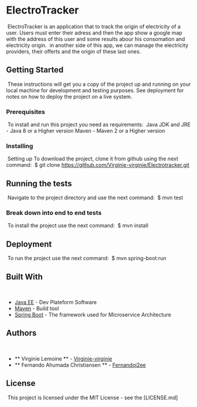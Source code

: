 # ElectroTracker
​
ElectroTracker is an application that to track the origin of electricity of a user. Users must enter their adress and then the app show a google map with the address of this user and some results abour his consomation and electricity origin.
​
in another side of this app, we can manage the electricity providers, their offerts and the origin of these last ones.
​
## Getting Started
​
These instructions will get you a copy of the project up and running on your local machine for development and testing purposes. See deployment for notes on how to deploy the project on a live system.
​
​
### Prerequisites
​
To install and run this project you need as requirements:
​
Java JDK and JRE - Java 8 or a Higher version
Maven - Maven 2 or a Higher version
​
​
### Installing
​
Setting up
To download the project, clone it from github using the next command:
​
$ git clone https://github.com/Virginie-virginie/Electrotracker.git
​
## Running the tests
​
Navigate to the project directory and use the next command:
​
$ mvn test 
​
### Break down into end to end tests
​
To install the project use the next command:
​
$ mvn install
​
​
## Deployment
​
To run the project use the next command:
​
$ mvn spring-boot:run
​
## Built With
​
* [Java EE](https://angular.io) - Dev Plateform Software
* [Maven](https://maven.apache.org/) - Build tool
* [Spring Boot](https://spring.io/projects/spring-boot) - The framework used for Microservice Architecture
​
## Authors
​
* ** Virginie Lemoine ** - [Virginie-virginie](https://github.com/virginie-virginie)
​
* ** Fernando Ahumada Christiansen ** - [Fernandoj2ee](https://github.com/Fernandoj2ee)
​
​
​
## License
​
This project is licensed under the MIT License - see the [LICENSE.md]
